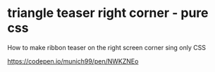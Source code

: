 ﻿# triangle teaser right corner - pure css
 
 How to make ribbon teaser on the right screen corner
 sing only CSS 
 
 https://codepen.io/munich99/pen/NWKZNEo

